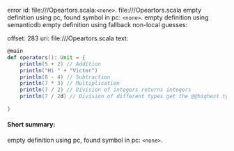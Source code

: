 error id: file://<WORKSPACE>/Opeartors.scala:`<none>`.
file://<WORKSPACE>/Opeartors.scala
empty definition using pc, found symbol in pc: `<none>`.
empty definition using semanticdb
empty definition using fallback
non-local guesses:

offset: 283
uri: file://<WORKSPACE>/Opeartors.scala
text:
```scala
@main
def operators(): Unit = {
    println(5 + 2) // Addition
    println("Hi " + "Victor")
    println(8 - 4) // Subtraction
    println(7 * 3) // Multiplication
    println(7 / 2) // Division of integers returns integers
    println(7 / 2d) // Division of different types get the @@highest type

}
```


#### Short summary: 

empty definition using pc, found symbol in pc: `<none>`.